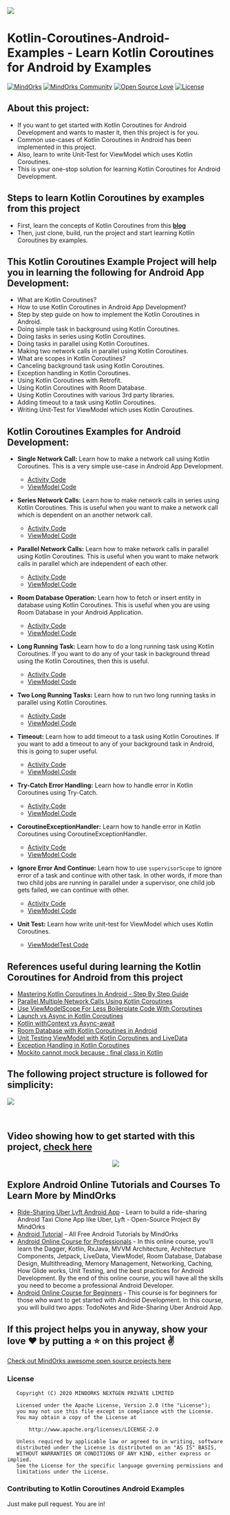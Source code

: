 <img src=https://raw.githubusercontent.com/MindorksOpenSource/Kotlin-Coroutines-Android-Examples/master/assets/banner-kotlin-coroutines.jpg >

# Kotlin-Coroutines-Android-Examples - Learn Kotlin Coroutines for Android by Examples

[![MindOrks](https://img.shields.io/badge/mindorks-opensource-blue.svg)](https://mindorks.com/open-source-projects)
[![MindOrks Community](https://img.shields.io/badge/join-community-blue.svg)](https://mindorks.com/join-community)
[![Open Source Love](https://badges.frapsoft.com/os/v1/open-source.svg?v=102)](https://opensource.org/licenses/Apache-2.0)
[![License](https://img.shields.io/badge/license-Apache%202.0-blue.svg)](https://github.com/MindorksOpenSource/Kotlin-Coroutines-Android-Examples/blob/master/LICENSE)

## About this project: 
* If you want to get started with Kotlin Coroutines for Android Development and wants to master it, then this project is for you.
* Common use-cases of Kotlin Coroutines in Android has been implemented in this project.
* Also, learn to write Unit-Test for ViewModel which uses Kotlin Coroutines.
* This is your one-stop solution for learning Kotlin Coroutines for Android Development.

## Steps to learn Kotlin Coroutines by examples from this project
* First, learn the concepts of Kotlin Coroutines from this **[blog](https://blog.mindorks.com/mastering-kotlin-coroutines-in-android-step-by-step-guide)**
* Then, just clone, build, run the project and start learning Kotlin Coroutines by examples.

## This Kotlin Coroutines Example Project will help you in learning the following for Android App Development:
* What are Kotlin Coroutines?
* How to use Kotlin Coroutines in Android App Development?
* Step by step guide on how to implement the Kotlin Coroutines in Android.
* Doing simple task in background using Kotlin Coroutines.
* Doing tasks in series using Kotlin Coroutines.
* Doing tasks in parallel using Kotlin Coroutines.
* Making two network calls in parallel using Kotlin Coroutines.
* What are scopes in Kotlin Coroutines?
* Canceling background task using Kotlin Coroutines.
* Exception handling in Kotlin Coroutines.
* Using Kotlin Coroutines with Retrofit.
* Using Kotlin Coroutines with Room Database.
* Using Kotlin Coroutines with various 3rd party libraries.
* Adding timeout to a task using Kotlin Coroutines.
* Writing Unit-Test for ViewModel which uses Kotlin Coroutines.

## Kotlin Coroutines Examples for Android Development:
* **Single Network Call:** Learn how to make a network call using Kotlin Coroutines. This is a very simple use-case in Android App Development.
    * [Activity Code](app/src/main/java/com/mindorks/example/coroutines/learn/retrofit/single/SingleNetworkCallActivity.kt)
    * [ViewModel Code](app/src/main/java/com/mindorks/example/coroutines/learn/retrofit/single/SingleNetworkCallViewModel.kt)
 
* **Series Network Calls:** Learn how to make network calls in series using Kotlin Coroutines. This is useful when you want to make a network call which is dependent on an another network call.
    * [Activity Code](app/src/main/java/com/mindorks/example/coroutines/learn/retrofit/series/SeriesNetworkCallsActivity.kt)
    * [ViewModel Code](app/src/main/java/com/mindorks/example/coroutines/learn/retrofit/series/SeriesNetworkCallsViewModel.kt)
    
* **Parallel Network Calls:** Learn how to make network calls in parallel using Kotlin Coroutines. This is useful when you want to make network calls in parallel which are independent of each other.
    * [Activity Code](app/src/main/java/com/mindorks/example/coroutines/learn/retrofit/parallel/ParallelNetworkCallsActivity.kt)
    * [ViewModel Code](app/src/main/java/com/mindorks/example/coroutines/learn/retrofit/parallel/ParallelNetworkCallsViewModel.kt)  
    
* **Room Database Operation:** Learn how to fetch or insert entity in database using Kotlin Coroutines. This is useful when you are using Room Database in your Android Application.
    * [Activity Code](app/src/main/java/com/mindorks/example/coroutines/learn/room/RoomDBActivity.kt)
    * [ViewModel Code](app/src/main/java/com/mindorks/example/coroutines/learn/room/RoomDBViewModel.kt) 

* **Long Running Task:** Learn how to do a long running task using Kotlin Coroutines. If you want to do any of your task in background thread using the Kotlin Coroutines, then this is useful.
    * [Activity Code](app/src/main/java/com/mindorks/example/coroutines/learn/task/onetask/LongRunningTaskActivity.kt)
    * [ViewModel Code](app/src/main/java/com/mindorks/example/coroutines/learn/task/onetask/LongRunningTaskViewModel.kt) 
    
* **Two Long Running Tasks:** Learn how to run two long running tasks in parallel using Kotlin Coroutines.
    * [Activity Code](app/src/main/java/com/mindorks/example/coroutines/learn/task/twotasks/TwoLongRunningTasksActivity.kt)
    * [ViewModel Code](app/src/main/java/com/mindorks/example/coroutines/learn/task/twotasks/TwoLongRunningTasksViewModel.kt)     

* **Timeout:** Learn how to add timeout to a task using Kotlin Coroutines. If you want to add a timeout to any of your background task in Android, this is going to super useful.
    * [Activity Code](app/src/main/java/com/mindorks/example/coroutines/learn/timeout/TimeoutActivity.kt)
    * [ViewModel Code](app/src/main/java/com/mindorks/example/coroutines/learn/timeout/TimeoutViewModel.kt) 
    
* **Try-Catch Error Handling:** Learn how to handle error in Kotlin Coroutines using Try-Catch.
    * [Activity Code](app/src/main/java/com/mindorks/example/coroutines/learn/errorhandling/trycatch/TryCatchActivity.kt)
    * [ViewModel Code](app/src/main/java/com/mindorks/example/coroutines/learn/errorhandling/trycatch/TryCatchViewModel.kt)    

* **CoroutineExceptionHandler:** Learn how to handle error in Kotlin Coroutines using CoroutineExceptionHandler.
    * [Activity Code](app/src/main/java/com/mindorks/example/coroutines/learn/errorhandling/exceptionhandler/ExceptionHandlerActivity.kt)
    * [ViewModel Code](app/src/main/java/com/mindorks/example/coroutines/learn/errorhandling/exceptionhandler/ExceptionHandlerViewModel.kt)      

* **Ignore Error And Continue:** Learn how to use `supervisorScope` to ignore error of a task and continue with other task. In other words, if more than two child jobs are running in parallel under a supervisor, one child job gets failed, we can continue with other.
    * [Activity Code](app/src/main/java/com/mindorks/example/coroutines/learn/errorhandling/supervisor/IgnoreErrorAndContinueActivity.kt)
    * [ViewModel Code](app/src/main/java/com/mindorks/example/coroutines/learn/errorhandling/supervisor/IgnoreErrorAndContinueViewModel.kt)   

* **Unit Test:** Learn how write unit-test for ViewModel which uses Kotlin Coroutines.
    * [ViewModelTest Code](app/src/test/java/com/mindorks/example/coroutines/learn/retrofit/single/SingleNetworkCallViewModelTest.kt)

## References useful during learning the Kotlin Coroutines for Android from this project
* [Mastering Kotlin Coroutines In Android - Step By Step Guide](https://blog.mindorks.com/mastering-kotlin-coroutines-in-android-step-by-step-guide)
* [Parallel Multiple Network Calls Using Kotlin Coroutines](https://blog.mindorks.com/parallel-multiple-network-calls-using-kotlin-coroutines)
* [Use ViewModelScope For Less Boilerplate Code With Coroutines](https://medium.com/mindorks/use-viewmodelscope-for-less-boilerplate-code-with-coroutines-79c7fa19aa8f)
* [Launch vs Async in Kotlin Coroutines](https://www.youtube.com/watch?v=nC30UiDv8Xc)
* [Kotlin withContext vs Async-await](https://blog.mindorks.com/kotlin-withcontext-vs-async-await)
* [Room Database with Kotlin Coroutines in Android](https://blog.mindorks.com/room-database-with-kotlin-coroutines-in-android)
* [Unit Testing ViewModel with Kotlin Coroutines and LiveData](https://blog.mindorks.com/unit-testing-viewmodel-with-kotlin-coroutines-and-livedata)
* [Exception Handling in Kotlin Coroutines](https://blog.mindorks.com/exception-handling-in-kotlin-coroutines)
* [Mockito cannot mock because : final class in Kotlin](https://blog.mindorks.com/mockito-cannot-mock-in-kotlin)
    
## The following project structure is followed for simplicity:
<p align="left">
    <img src="https://raw.githubusercontent.com/MindorksOpenSource/Kotlin-Coroutines-Android-Examples/master/assets/project-structure-learn.png">
</p>
<br>

## Video showing how to get started with this project, [check here](https://www.youtube.com/watch?v=nKgvsZxyQs8)
<a href="https://www.youtube.com/watch?v=nKgvsZxyQs8" target="_blank">
<p align="center">
    <img src="https://raw.githubusercontent.com/MindorksOpenSource/Kotlin-Coroutines-Android-Examples/master/assets/video-project-guide.png">
</p>
</a>

## Explore Android Online Tutorials and Courses To Learn More by MindOrks
* [Ride-Sharing Uber Lyft Android App](https://github.com/MindorksOpenSource/ridesharing-uber-lyft-app) - Learn to build a ride-sharing Android Taxi Clone App like Uber, Lyft - Open-Source Project By MindOrks
* [Android Tutorial](https://mindorks.com/android-tutorial) - All Free Android Tutorials by MindOrks
* [Android Online Course for Professionals](https://bootcamp.mindorks.com) - In this online course, you’ll learn the Dagger, Kotlin, RxJava, MVVM Architecture, Architecture Components, Jetpack, LiveData, ViewModel, Room Database, Database Design, Multithreading, Memory Management, Networking, Caching, How Glide works, Unit Testing, and the best practices for Android Development. By the end of this online course, you will have all the skills you need to become a professional Android Developer.
* [Android Online Course for Beginners](https://bootcamp.mindorks.com/android-training-for-beginners) - This course is for beginners for those who want to get started with Android Development. In this course, you will build two apps: TodoNotes and Ride-Sharing Uber Android App.          

## If this project helps you in anyway, show your love :heart: by putting a :star: on this project :v:

[Check out MindOrks awesome open source projects here](https://mindorks.com/open-source-projects)

### License
```
   Copyright (C) 2020 MINDORKS NEXTGEN PRIVATE LIMITED

   Licensed under the Apache License, Version 2.0 (the "License");
   you may not use this file except in compliance with the License.
   You may obtain a copy of the License at

       http://www.apache.org/licenses/LICENSE-2.0

   Unless required by applicable law or agreed to in writing, software
   distributed under the License is distributed on an "AS IS" BASIS,
   WITHOUT WARRANTIES OR CONDITIONS OF ANY KIND, either express or implied.
   See the License for the specific language governing permissions and
   limitations under the License.
```

### Contributing to Kotlin Coroutines Android Examples
Just make pull request. You are in!
